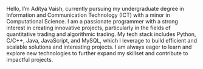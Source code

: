 Hello, I’m Aditya Vaish, currently pursuing my undergraduate degree in Information and Communication Technology (ICT) with a minor in Computational Science. I am a passionate programmer with a strong interest in creating innovative projects, particularly in the fields of quantitative trading and algorithmic trading. My tech stack includes Python, C/C++, Java, JavaScript, and MySQL, which I leverage to build efficient and scalable solutions and interesting projects. I am always eager to learn and explore new technologies to further expand my skillset and contribute to impactful projects.
